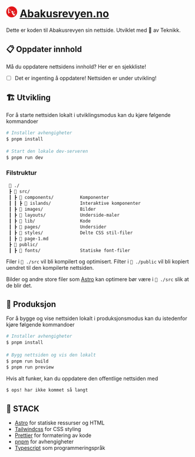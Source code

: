 # <img src="./src/images/revy-logo.webp" width="30px" /> [Abakusrevyen.no](abakusrevyen.no)

Dette er koden til Abakusrevyen sin nettside. Utviklet med 🌯 av Teknikk.

## 📋 Oppdater innhold

Må du oppdatere nettsidens innhold? Her er en sjekkliste!

- [ ] Det er ingenting å oppdatere! Nettsiden er under utvikling!

## 🏗️ Utvikling

For å starte nettsiden lokalt i utviklingsmodus kan du kjøre følgende kommandoer

```sh
# Installer avhengigheter
$ pnpm install

# Start den lokale dev-serveren
$ pnpm run dev
```

### Filstruktur

```
 📂 ./
 ┣ 📂 src/
 ┃ ┣ 📂 components/          Komponenter
 ┃ ┃ ┣ 📂 islands/           Interaktive komponenter
 ┃ ┣ 📂 images/              Bilder
 ┃ ┣ 📂 layouts/             Underside-maler
 ┃ ┣ 📂 lib/                 Kode
 ┃ ┣ 📂 pages/               Undersider
 ┃ ┣ 📂 styles/              Delte CSS stil-filer
 ┃ ┣ 📜 page-1.md
 ┣ 📂 public/
 ┃ ┣ 📂 fonts/               Statiske font-filer
```

Filer i `📂 ./src` vil bli kompilert og optimisert. Filter i `📂 ./public` vil bli kopiert uendret til den kompilerte nettsiden.

Bilder og andre store filer som [Astro](astro.build) kan optimere bør være i `📂 ./src` slik at de blir det.

## 👔 Produksjon

For å bygge og vise nettsiden lokalt i produksjonsmodus kan du istedenfor kjøre følgende kommandoer

```sh
# Installer avhengigheter
$ pnpm install

# Bygg nettsiden og vis den lokalt
$ pnpm run build
$ pnpm run preview
```

Hvis alt funker, kan du oppdatere den offentlige nettsiden med

```sh
$ ops! har ikke kommet så langt
```

## 🔋 STACK

- [Astro](astro.build) for statiske ressurser og HTML
- [Tailwindcss](tailwindcss.com) for CSS styling
- [Prettier](prettier.io) for formatering av kode
- [pnpm](pnpm.io) for avhengigheter
- [Typescript](typescriptlang.org) som programmeringspråk
